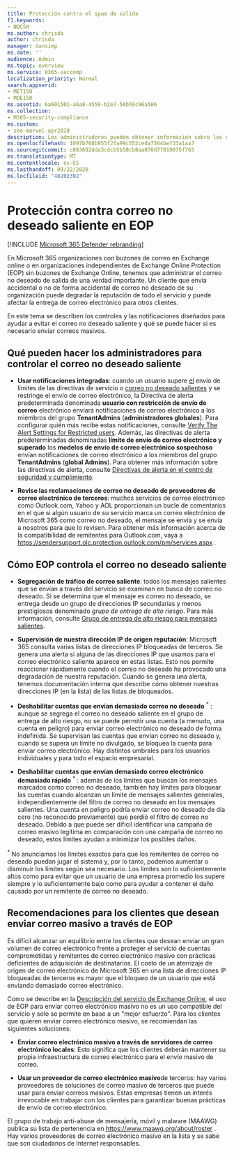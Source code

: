 ```yaml
---
title: Protección contra el spam de salida
f1.keywords:
- NOCSH
ms.author: chrisda
author: chrisda
manager: dansimp
ms.date: ''
audience: Admin
ms.topic: overview
ms.service: O365-seccomp
localization_priority: Normal
search.appverid:
- MET150
- MOE150
ms.assetid: 6a601501-a6a8-4559-b2e7-56b59c96a586
ms.collection:
- M365-security-compliance
ms.custom:
- seo-marvel-apr2020
description: Los administradores pueden obtener información sobre los controles de correo no deseado saliente en Exchange Online Protection (EOP) y qué hacer si necesita enviar correos masivos.
ms.openlocfilehash: 1097b768b955f2fa99c552ceda7564bef33a1aa7
ms.sourcegitcommit: c083602dda3cdcb5b58cb8aa070d77019075f765
ms.translationtype: MT
ms.contentlocale: es-ES
ms.lasthandoff: 09/22/2020
ms.locfileid: "48202392"
---
```

# <a name="outbound-spam-protection-in-eop"></a>Protección contra correo no deseado saliente en EOP

[!INCLUDE [Microsoft 365 Defender rebranding](../includes/microsoft-defender-for-office.md)]


En Microsoft 365 organizaciones con buzones de correo en Exchange online o en organizaciones independientes de Exchange Online Protection (EOP) sin buzones de Exchange Online, tenemos que administrar el correo no deseado de salida de una verdad importante. Un cliente que envía accidental o no de forma accidental de correo no deseado de su organización puede degradar la reputación de todo el servicio y puede afectar la entrega de correo electrónico para otros clientes.

En este tema se describen los controles y las notificaciones diseñados para ayudar a evitar el correo no deseado saliente y qué se puede hacer si es necesario enviar correos masivos.

## <a name="what-admins-can-do-to-control-outbound-spam"></a>Qué pueden hacer los administradores para controlar el correo no deseado saliente

- **Usar notificaciones integradas**: cuando un usuario supere [el](https://docs.microsoft.com/office365/servicedescriptions/exchange-online-service-description/exchange-online-limits#sending-limits-across-office-365-options) envío de límites de las directivas de servicio o [correo no deseado salientes](configure-the-outbound-spam-policy.md) y se restringe el envío de correo electrónico, la Directiva de alerta predeterminada denominada **usuario con restricción de envío de correo** electrónico enviará notificaciones de correo electrónico a los miembros del grupo **TenantAdmins** (**administradores globales**). Para configurar quién más recibe estas notificaciones, consulte [Verify The Alert Settings for Restricted users](removing-user-from-restricted-users-portal-after-spam.md#verify-the-alert-settings-for-restricted-users). Además, las directivas de alerta predeterminadas denominadas **límite de envío de correo electrónico y superado** los **modelos de envío de correo electrónico sospechoso** envían notificaciones de correo electrónico a los miembros del grupo **TenantAdmins** (**global Admins**). Para obtener más información sobre las directivas de alerta, consulte [Directivas de alerta en el centro de seguridad y cumplimiento](../../compliance/alert-policies.md).

- **Revise las reclamaciones de correo no deseado de proveedores de correo electrónico de terceros**: muchos servicios de correo electrónico como Outlook.com, Yahoo y AOL proporcionan un bucle de comentarios en el que si algún usuario de su servicio marca un correo electrónico de Microsoft 365 como correo no deseado, el mensaje se envía y se envía a nosotros para que lo revisen. Para obtener más información acerca de la compatibilidad de remitentes para Outlook.com, vaya a <https://sendersupport.olc.protection.outlook.com/pm/services.aspx> .

## <a name="how-eop-controls-outbound-spam"></a>Cómo EOP controla el correo no deseado saliente

- **Segregación de tráfico de correo saliente**: todos los mensajes salientes que se envían a través del servicio se examinan en busca de correo no deseado. Si se determina que el mensaje es correo no deseado, se entrega desde un grupo de direcciones IP secundarias y menos prestigiosos denominado _grupo de entrega de alto riesgo_. Para más información, consulte [Grupo de entrega de alto riesgo para mensajes salientes](high-risk-delivery-pool-for-outbound-messages.md).

- **Supervisión de nuestra dirección IP de origen reputación**: Microsoft 365 consulta varias listas de direcciones IP bloqueadas de terceros. Se genera una alerta si alguna de las direcciones IP que usamos para el correo electrónico saliente aparece en estas listas. Esto nos permite reaccionar rápidamente cuando el correo no deseado ha provocado una degradación de nuestra reputación. Cuando se genera una alerta, tenemos documentación interna que describe cómo obtener nuestras direcciones IP (en la lista) de las listas de bloqueados.

- **Deshabilitar cuentas que envían demasiado correo no deseado** <sup>\*</sup> : aunque se segrega el correo no deseado saliente en el grupo de entrega de alto riesgo, no se puede permitir una cuenta (a menudo, una cuenta en peligro) para enviar correo electrónico no deseado de forma indefinida. Se supervisan las cuentas que envían correo no deseado y, cuando se supera un límite no divulgado, se bloquea la cuenta para enviar correo electrónico. Hay distintos umbrales para los usuarios individuales y para todo el espacio empresarial.

- **Deshabilitar cuentas que envían demasiado correo electrónico demasiado rápido** <sup>\*</sup> : además de los límites que buscan los mensajes marcados como correo no deseado, también hay límites para bloquear las cuentas cuando alcanzan un límite de mensajes salientes generales, independientemente del filtro de correo no deseado en los mensajes salientes. Una cuenta en peligro podría enviar correo no deseado de día cero (no reconocido previamente) que perdió el filtro de correo no deseado. Debido a que puede ser difícil identificar una campaña de correo masivo legítima en comparación con una campaña de correo no deseado, estos límites ayudan a minimizar los posibles daños.

<sup>\*</sup> No anunciamos los límites exactos para que los remitentes de correo no deseado puedan jugar el sistema y, por lo tanto, podemos aumentar o disminuir los límites según sea necesario. Los límites son lo suficientemente altos como para evitar que un usuario de una empresa promedio los supere siempre y lo suficientemente bajo como para ayudar a contener el daño causado por un remitente de correo no deseado.

## <a name="recommendations-for-customers-who-want-to-send-mass-mailings-through-eop"></a>Recomendaciones para los clientes que desean enviar correo masivo a través de EOP

Es difícil alcanzar un equilibrio entre los clientes que desean enviar un gran volumen de correo electrónico frente a proteger el servicio de cuentas comprometidas y remitentes de correo electrónico masivo con prácticas deficientes de adquisición de destinatarios. El costo de un aterrizaje de origen de correo electrónico de Microsoft 365 en una lista de direcciones IP bloqueadas de terceros es mayor que el bloqueo de un usuario que está enviando demasiado correo electrónico.

Como se describe en la [Descripción del servicio de Exchange Online](https://docs.microsoft.com/office365/servicedescriptions/exchange-online-service-description/exchange-online-limits), el uso de EOP para enviar correo electrónico masivo no es un uso compatible del servicio y solo se permite en base a un "mejor esfuerzo". Para los clientes que quieren enviar correo electrónico masivo, se recomiendan las siguientes soluciones:

- **Enviar correo electrónico masivo a través de servidores de correo electrónico locales**: Esto significa que los clientes deberán mantener su propia infraestructura de correo electrónico para el envío masivo de correo.

- **Usar un proveedor de correo electrónico masivo**de terceros: hay varios proveedores de soluciones de correo masivo de terceros que puede usar para enviar correos masivos. Estas empresas tienen un interés irrevocable en trabajar con los clientes para garantizar buenas prácticas de envío de correo electrónico.

El grupo de trabajo anti-abuse de mensajería, móvil y malware (MAAWG) publica su lista de pertenencia en <https://www.maawg.org/about/roster> . Hay varios proveedores de correo electrónico masivo en la lista y se sabe que son ciudadanos de Internet responsables.
